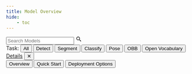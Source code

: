 ```yaml
---
title: Model Overview
hide:
    - toc
---
```


<!--
Ultralytics 🚀 AGPL-3.0 License - https://ultralytics.com/license
-->

<div id="model-overview" class="md-typeset">
  <div class="mo-toolbar">
    <label class="mo-search">
      <input id="mo-search" type="search" placeholder="Search Models" aria-label="Search Models" />
      <svg viewBox="0 0 24 24" width="18" height="18" aria-hidden="true"><path fill="currentColor" d="M15.5 14h-.79l-.28-.27A6.471 6.471 0 0 0 16 9.5 6.5 6.5 0 1 0 9.5 16c1.61 0 3.09-.59 4.23-1.57l.27.28v.79l5 5 1.5-1.5-5-5ZM9.5 14C7.01 14 5 11.99 5 9.5S7.01 5 9.5 5 14 7.01 14 9.5 11.99 14 9.5 14Z"/></svg>
    </label>
    <div class="mo-filters" role="tablist" aria-label="Task">
      <span class="mo-filter-label">Task:</span>
      <button class="mo-chip is-active" data-task="all" role="tab">All</button>
      <button class="mo-chip" data-task="Detect" role="tab">Detect</button>
      <button class="mo-chip" data-task="Segment" role="tab">Segment</button>
      <button class="mo-chip" data-task="Classify" role="tab">Classify</button>
      <button class="mo-chip" data-task="Pose" role="tab">Pose</button>
      <button class="mo-chip" data-task="OBB" role="tab">OBB</button>
      <button class="mo-chip" data-task="Open Vocabulary" role="tab">Open Vocabulary</button>
    </div>
  </div>

  <div id="mo-content" class="mo-content" aria-live="polite"></div>
</div>

<link rel="stylesheet" href="../../stylesheets/model-overview.css">

<!-- Modal root -->
<div id="mo-modal-backdrop" class="mo-modal-backdrop" aria-hidden="true">
  <div class="mo-modal" role="dialog" aria-modal="true" aria-labelledby="mo-modal-title">
    <div class="mo-modal-header">
      <div class="mo-modal-title-row">
        <div class="mo-modal-title" id="mo-modal-title"></div>
        <div class="mo-modal-actions">
          <a id="mo-modal-details" class="mo-modal-details" href="#" target="_self">Details</a>
          <button class="mo-modal-close" type="button" aria-label="Close dialog">✕</button>
        </div>
      </div>
      <div class="mo-tablist" role="tablist" aria-label="Model details tabs">
        <button class="mo-tab" role="tab" aria-selected="true" data-tab="overview" id="mo-tab-overview">Overview</button>
        <button class="mo-tab" role="tab" aria-selected="false" data-tab="quick" id="mo-tab-quick">Quick Start</button>
        <button class="mo-tab" role="tab" aria-selected="false" data-tab="deploy" id="mo-tab-deploy">Deployment Options</button>
      </div>
    </div>
    <div class="mo-modal-description" id="mo-modal-description"></div>
    <div class="mo-moda-panel is-active" id="mo-panel-overview" role="tabpanel" aria-labelledby="mo-tab-overview"></div>
    <div class="mo-moda-panel" id="mo-panel-quick" role="tabpanel" aria-labelledby="mo-tab-quick"></div>
    <div class="mo-moda-panel" id="mo-panel-deploy" role="tabpanel" aria-labelledby="mo-tab-deploy"></div>
  </div>
</div>

<script src="../../javascript/model-overview.js"></script>
